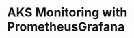 # AKS Monitoring with PrometheusGrafana                                                                                                                                                                                      
